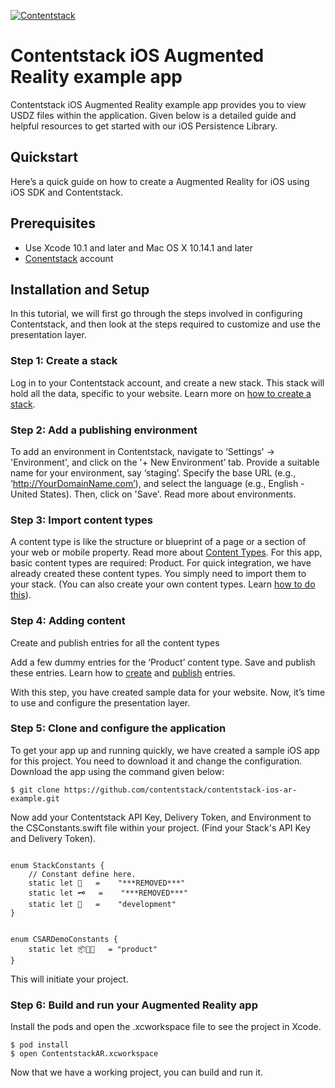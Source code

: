 
[![Contentstack](https://www.contentstack.com/docs/static/images/contentstack.png)](https://www.contentstack.com/)

# Contentstack iOS Augmented Reality example app

Contentstack iOS Augmented Reality example app provides you to view USDZ files within the application. Given below is a detailed guide and helpful resources to get started with our iOS Persistence Library.

## Quickstart

Here’s a quick guide on how to create a Augmented Reality for iOS using iOS SDK and Contentstack.

## Prerequisites
- Use Xcode 10.1 and later and Mac OS X 10.14.1 and later
- [Conentstack](https://app.contentstack.com)  account

## Installation and Setup

In this tutorial, we will first go through the steps involved in configuring Contentstack, and then look at the steps required to customize and use the presentation layer.

### Step 1: Create a stack

Log in to your Contentstack account, and create a new stack. This stack will hold all the data, specific to your website. Learn more on [how to create a stack](https://www.contentstack.com/docs/guide/stack#create-a-new-stack).

### Step 2: Add a publishing environment
To add an environment in Contentstack, navigate to ‘Settings' -> 'Environment', and click on the '+ New Environment’ tab. Provide a suitable name for your environment, say ‘staging’. Specify the base URL (e.g., ‘http://YourDomainName.com’), and select the language (e.g., English - United States). Then, click on 'Save'. Read more about environments.

### Step 3: Import content types
A content type is like the structure or blueprint of a page or a section of your web or mobile property. Read more about [Content Types](https://www.contentstack.com/docs/guide/content-types).
For this app, basic content types are required: Product. For quick integration, we have already created these content types. You simply need to import them to your stack. (You can also create your own content types. Learn [how to do this](https://www.contentstack.com/docs/guide/content-types#creating-a-content-type)).


### Step 4: Adding content
Create and publish entries for all the content types

Add a few dummy entries for the ‘Product’ content type. Save and publish these entries. Learn how to [create](https://www.contentstack.com/docs/guide/content-management#add-a-new-entry) and [publish](https://www.contentstack.com/docs/guide/content-management#publish-an-entry) entries.

With this step, you have created sample data for your website. Now, it’s time to use and configure the presentation layer. 

### Step 5: Clone and configure the application
To get your app up and running quickly, we have created a sample iOS app for this project. You need to download it and change the configuration. Download the app using the command given below: 

```
$ git clone https://github.com/contentstack/contentstack-ios-ar-example.git
```

Now add your Contentstack API Key, Delivery Token, and Environment to the CSConstants.swift file within your project. (Find your Stack's API Key and Delivery Token).

```

enum StackConstants {
    // Constant define here.
    static let 🔑   =    "***REMOVED***"
    static let 🗝   =    "***REMOVED***"
    static let 🌅   =    "development"
}


enum CSARDemoConstants {
    static let 📦🎁💼   = "product"
}
```
This will initiate your project.


### Step 6: Build and run your Augmented Reality app
Install the pods and open the .xcworkspace file to see the project in Xcode.
```
$ pod install
$ open ContentstackAR.xcworkspace
```
Now that we have a working project, you can build and run it.

